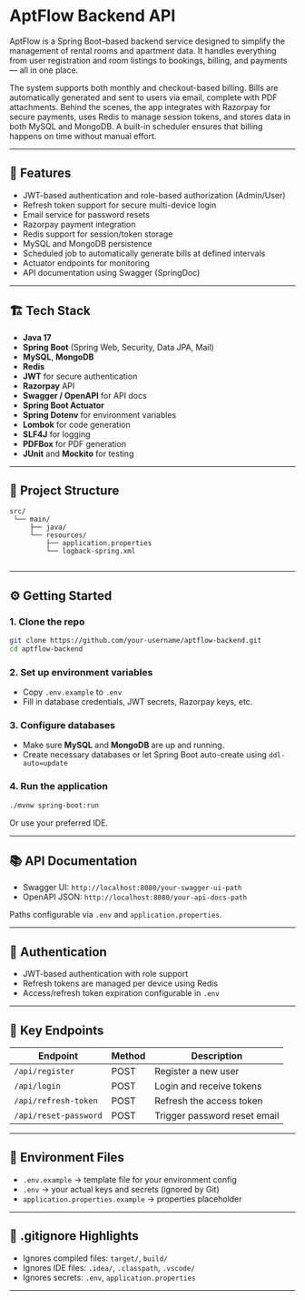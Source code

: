 # AptFlow Backend API

AptFlow is a Spring Boot–based backend service designed to simplify the management of rental rooms and apartment data. It handles everything from user registration and room listings to bookings, billing, and payments — all in one place.

The system supports both monthly and checkout-based billing. Bills are automatically generated and sent to users via email, complete with PDF attachments. Behind the scenes, the app integrates with Razorpay for secure payments, uses Redis to manage session tokens, and stores data in both MySQL and MongoDB. A built-in scheduler ensures that billing happens on time without manual effort.

---

## 🚀 Features

* JWT-based authentication and role-based authorization (Admin/User)
* Refresh token support for secure multi-device login
* Email service for password resets
* Razorpay payment integration
* Redis support for session/token storage
* MySQL and MongoDB persistence
* Scheduled job to automatically generate bills at defined intervals
* Actuator endpoints for monitoring
* API documentation using Swagger (SpringDoc)

---

## 🏗️ Tech Stack

* **Java 17**
* **Spring Boot** (Spring Web, Security, Data JPA, Mail)
* **MySQL**, **MongoDB**
* **Redis**
* **JWT** for secure authentication
* **Razorpay** API
* **Swagger / OpenAPI** for API docs
* **Spring Boot Actuator**
* **Spring Dotenv** for environment variables
* **Lombok** for code generation
* **SLF4J** for logging
* **PDFBox** for PDF generation
* **JUnit** and **Mockito** for testing

---

## 📁 Project Structure

```
src/
 └── main/
     ├── java/
     └── resources/
         ├── application.properties
         └── logback-spring.xml
         
```
---

## ⚙️ Getting Started

### 1. Clone the repo

```bash
git clone https://github.com/your-username/aptflow-backend.git
cd aptflow-backend
```

### 2. Set up environment variables

* Copy `.env.example` to `.env`
* Fill in database credentials, JWT secrets, Razorpay keys, etc.

### 3. Configure databases

* Make sure **MySQL** and **MongoDB** are up and running.
* Create necessary databases or let Spring Boot auto-create using `ddl-auto=update`

### 4. Run the application

```bash
./mvnw spring-boot:run
```

Or use your preferred IDE.

---

## 📚 API Documentation

* Swagger UI: `http://localhost:8080/your-swagger-ui-path`
* OpenAPI JSON: `http://localhost:8080/your-api-docs-path`

Paths configurable via `.env` and `application.properties`.

---

## 🔐 Authentication

* JWT-based authentication with role support
* Refresh tokens are managed per device using Redis
* Access/refresh token expiration configurable in `.env`

---

## 🔧 Key Endpoints

| Endpoint                 | Method | Description                   |
| ------------------------ | ------ | ----------------------------- |
| `/api/register`          | POST   | Register a new user           |
| `/api/login`             | POST   | Login and receive tokens      |
| `/api/refresh-token`     | POST   | Refresh the access token      |
| `/api/reset-password`    | POST   | Trigger password reset email  |

---

## 📄 Environment Files

* `.env.example` → template file for your environment config
* `.env` → your actual keys and secrets (ignored by Git)
* `application.properties.example` → properties placeholder

---

## 🚫 .gitignore Highlights

* Ignores compiled files: `target/`, `build/`
* Ignores IDE files: `.idea/`, `.classpath`, `.vscode/`
* Ignores secrets: `.env`, `application.properties`

---

